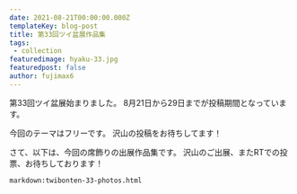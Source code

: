 ```yaml
---
date: 2021-08-21T00:00:00.000Z
templateKey: blog-post
title: 第33回ツイ盆展作品集
tags:
 - collection
featuredimage: hyaku-33.jpg
featuredpost: false
author: fujimax6
---
```

第33回ツイ盆展始まりました。
8月21日から29日までが投稿期間となっています。

今回のテーマはフリーです。
沢山の投稿をお待ちしてます！

さて、以下は、今回の席飾りの出展作品集です。
沢山のご出展、またRTでの投票、お待ちしております！

`markdown:twibonten-33-photos.html`
